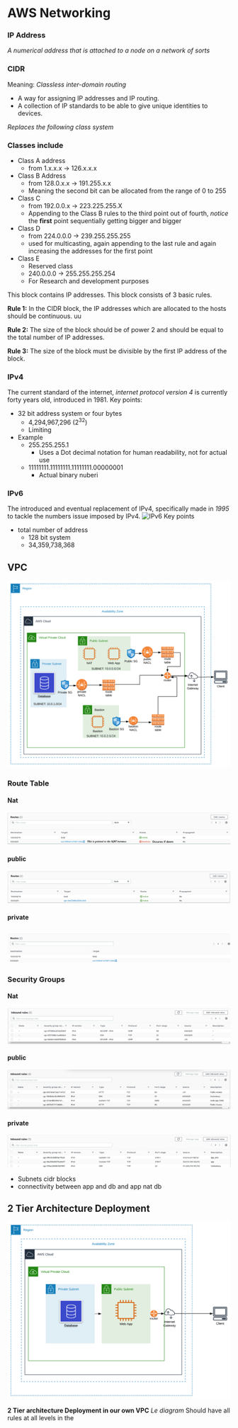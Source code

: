 # AWS Networking

### IP Address

*A numerical address that is attached to a node on a network of sorts*

### CIDR

Meaning: *Classless inter-domain routing*
- A way for assigning IP addresses and IP routing.
- A collection of IP standards to be able to give unique identities to devices.

*Replaces the following class system*
### Classes include
- Class A address
	- from 1.x.x.x -> 126.x.x.x
-  Class B Address
	-  from 128.0.x.x -> 191.255.x.x
	-  Meaning the second bit can be allocated from the range of 0 to 255
- Class C
	- from 192.0.0.x -> 223.225.255.X
	- Appending to the Class B rules to the third point out of fourth, *notice* the **first** point sequentially getting bigger and bigger
- Class D
	- from 224.0.0.0 -> 239.255.255.255
	- used for multicasting, again appending to the last rule and again increasing the addresses for the first point
- Class E
	- Reserved class
	- 240.0.0.0 -> 255.255.255.254
	- For Research and development purposes


This block contains IP addresses. This block consists of 3 basic rules.

**Rule 1:** In the CIDR block, the IP addresses which are allocated to the hosts should be continuous. uu

**Rule 2:** The size of the block should be of power 2 and should be equal to the total number of IP addresses.

**Rule 3:** The size of the block must be divisible by the first IP address of the block.


### IPv4
The current standard of the internet, *internet protocol version 4* is currently forty years old, introduced in 1981.
Key points:
- 32 bit address system or four bytes
	- 4,294,967,296 ($2^{32}$)
	- Limiting
- Example
	- 255.255.255.1
		- Uses a Dot decimal notation for human readability, not for actual use
	- 11111111.11111111.11111111.00000001
		- Actual binary nuberi
### IPv6

The introduced and eventual replacement of IPv4, specifically made in *1995* to tackle the numbers issue imposed by IPv4.
![IPv6](https://upload.wikimedia.org/wikipedia/commons/thumb/5/5e/IPv6_address_terminology-en.svg/1920px-IPv6_address_terminology-en.svg.png)
Key points
- total number of address
	- 128 bit system
	- 34,359,738,368


## VPC
![image](https://raw.githubusercontent.com/GNUKalashnikov/aws_vpc_nat/main/pictures/currentVPC.svg)

### Route Table
#### Nat
![nat](https://github.com/GNUKalashnikov/aws_vpc_nat/blob/main/pictures/nat-rt.png?raw=true)
#### public
![public](https://github.com/GNUKalashnikov/aws_vpc_nat/blob/main/pictures/public-rt.png?raw=true)
#### private
![public](https://github.com/GNUKalashnikov/aws_vpc_nat/blob/main/pictures/priavte-rt.png?raw=true)
---

### Security Groups
#### Nat
![nat](https://github.com/GNUKalashnikov/aws_vpc_nat/blob/main/pictures/nat-sg.png?raw=true)
#### public
![public](https://github.com/GNUKalashnikov/aws_vpc_nat/blob/main/pictures/public-sg.png?raw=true)
#### private
![private](https://github.com/GNUKalashnikov/aws_vpc_nat/blob/main/pictures/private-sg.png?raw=true)
- Subnets cidr blocks
- connectivity between app and db and app nat db

## 2 Tier Architecture Deployment

![image](https://raw.githubusercontent.com/GNUKalashnikov/aws_vpc_nat/main/pictures/TwoTIer.svg)


**2 Tier architecture Deployment in our own VPC**
*Le diagram*
Should have all rules at all levels in the
